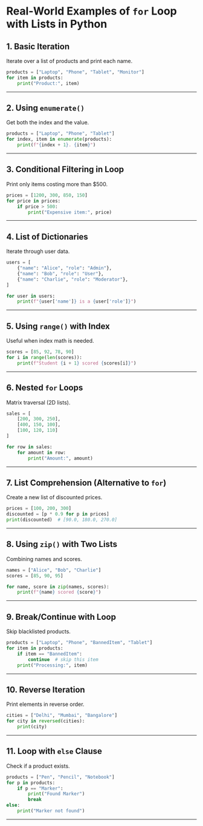 # Real-World Examples of `for` Loop with Lists in Python

## 1. Basic Iteration
Iterate over a list of products and print each name.

```python
products = ["Laptop", "Phone", "Tablet", "Monitor"]
for item in products:
    print("Product:", item)
```

---



## 2. Using `enumerate()`
Get both the index and the value.

```python
products = ["Laptop", "Phone", "Tablet"]
for index, item in enumerate(products):
    print(f"{index + 1}. {item}")
```

---

## 3. Conditional Filtering in Loop
Print only items costing more than $500.

```python
prices = [1200, 300, 850, 150]
for price in prices:
    if price > 500:
        print("Expensive item:", price)
```

---

## 4. List of Dictionaries
Iterate through user data.

```python
users = [
    {"name": "Alice", "role": "Admin"},
    {"name": "Bob", "role": "User"},
    {"name": "Charlie", "role": "Moderator"},
]

for user in users:
    print(f"{user['name']} is a {user['role']}")
```

---

## 5. Using `range()` with Index
Useful when index math is needed.

```python
scores = [85, 92, 78, 90]
for i in range(len(scores)):
    print(f"Student {i + 1} scored {scores[i]}")
```

---

## 6. Nested `for` Loops
Matrix traversal (2D lists).

```python
sales = [
    [200, 300, 250],
    [400, 150, 100],
    [100, 120, 110]
]

for row in sales:
    for amount in row:
        print("Amount:", amount)
```

---

## 7. List Comprehension (Alternative to `for`)
Create a new list of discounted prices.

```python
prices = [100, 200, 300]
discounted = [p * 0.9 for p in prices]
print(discounted)  # [90.0, 180.0, 270.0]
```

---

## 8. Using `zip()` with Two Lists
Combining names and scores.

```python
names = ["Alice", "Bob", "Charlie"]
scores = [85, 90, 95]

for name, score in zip(names, scores):
    print(f"{name} scored {score}")
```

---

## 9. Break/Continue with Loop
Skip blacklisted products.

```python
products = ["Laptop", "Phone", "BannedItem", "Tablet"]
for item in products:
    if item == "BannedItem":
        continue  # skip this item
    print("Processing:", item)
```

---

## 10. Reverse Iteration
Print elements in reverse order.

```python
cities = ["Delhi", "Mumbai", "Bangalore"]
for city in reversed(cities):
    print(city)
```

---

## 11. Loop with `else` Clause
Check if a product exists.

```python
products = ["Pen", "Pencil", "Notebook"]
for p in products:
    if p == "Marker":
        print("Found Marker")
        break
else:
    print("Marker not found")
```

---